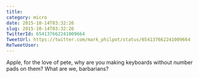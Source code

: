 ```yaml
---
title: 
category: micro
date: 2015-10-14T03:32:26
slug: 2015-10-14T03:32:26
TwitterId: 654137662241009664
TweetUrl: https://twitter.com/mark_philpot/status/654137662241009664
ReTweetUser: 
---
```


Apple, for the love of pete, why are you making keyboards without number pads on them? What are we, barbarians?